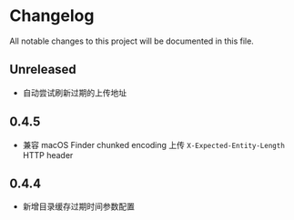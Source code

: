 # Changelog

All notable changes to this project will be documented in this file.

## Unreleased

* 自动尝试刷新过期的上传地址

## 0.4.5

* 兼容 macOS Finder chunked encoding 上传 `X-Expected-Entity-Length` HTTP header

## 0.4.4

* 新增目录缓存过期时间参数配置
